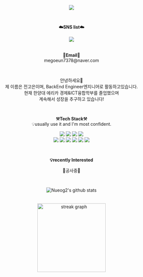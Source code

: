 <p align = "center">
<img src="https://capsule-render.vercel.app/api?type=waving&color=fef0be&height=300&section=header&text=Hello!&fontSize=70" />
</p>
<br>

<p align="center">
    <Strong>☁️SNS list☁️</Strong><br><br>
    <a href="https://velog.io/@nueog2" target="_blank"><img src = "https://img.shields.io/badge/Velog-20C997?logo=velog&logoColor=white"></a>
    <br>
<br><br>
<Strong>📧Email📧</Strong><br>megoeun7378@naver.com<br>
</p>

<br>

<p align="center">
안녕하세요👐<br>
제 이름은 전고은이며, BackEnd Engineer엔지니어로 활동하고있습니다.<br>
현재 한양대 에리카 경제&ICT융합학부를 졸업했으며<br> 
계속해서 성장을 추구하고 있습니다!<br>
</p>

<br>

<p align="center">
    <Strong>⚒️Tech Stack⚒️</Strong><br>
    💡usually use it and I'm most confident.
</p>

<p align="center" display="inline-block">
    <img src="https://img.shields.io/badge/Express-000000?style=for-the-badge&logo=Express&logoColor=white">
  <img src="https://img.shields.io/badge/Firebase-FFCA28?style=for-the-badge&logo=Firebase&logoColor=white">
  <img src="https://img.shields.io/badge/Git-F05032?style=for-the-badge&logo=Git&logoColor=white">
  <img src="https://img.shields.io/badge/Javascript-F7DF1E?style=for-the-badge&logo=Javascript&logoColor=white">
  <br/><img src="https://img.shields.io/badge/Linux-FCC624?style=for-the-badge&logo=Linux&logoColor=white">
  <img src="https://img.shields.io/badge/MongoDB-47A248?style=for-the-badge&logo=MongoDB&logoColor=white">
  <img src="https://img.shields.io/badge/MySQL-4479A1?style=for-the-badge&logo=MySQL&logoColor=white">
  <img src="https://img.shields.io/badge/Node.js-339933?style=for-the-badge&logo=Node.js&logoColor=white">
  <img src="https://img.shields.io/badge/Python-3776AB?style=for-the-badge&logo=Python&logoColor=white">
  <img src="https://img.shields.io/badge/Amazon AWS-232F3E?style=for-the-badge&logo=Amazon AWS&logoColor=white">
</p><br>

<p align="center">
    <Strong>💡recently Interested</Strong><br>
</p>

<p align="center" display="inline-block">
     🚧공사중🚧
  
</p>


<br>

<div align=center>
    

![Nueog2's github stats](https://github-readme-stats.vercel.app/api?username=nueog2&show_icons=true)
  <br>
<br><br>
  <img src="https://streak-stats.demolab.com?user=nueog2&locale=en&mode=daily&theme=dark&hide_border=false&border_radius=5&order=3" height="220" alt="streak graph"  />
</div>

